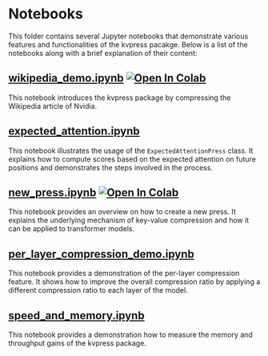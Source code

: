 # Notebooks

This folder contains several Jupyter notebooks that demonstrate various features and functionalities of the kvpress pacakge.
Below is a list of the notebooks along with a brief explanation of their content:

## [wikipedia_demo.ipynb](wikipedia_demo.ipynb) [![Open In Colab](https://colab.research.google.com/assets/colab-badge.svg)](https://colab.research.google.com/drive/1JNvaTKuuAHrl49dYB9-mdEH_y52Ib-NP?usp=drive_link)
This notebook introduces the kvpress package by compressing the Wikipedia article of Nvidia. 

## [expected_attention.ipynb](expected_attention.ipynb)
This notebook illustrates the usage of the `ExpectedAttentionPress` class. It explains how to compute scores based on the expected attention on future positions and demonstrates the steps involved in the process.

## [new_press.ipynb](new_press.ipynb) [![Open In Colab](https://colab.research.google.com/assets/colab-badge.svg)](https://colab.research.google.com/drive/1ld6u2OnVUpGryBGDdanjjDrf6j7TD0oA?usp=drive_link)
This notebook provides an overview on how to create a new press. It explains the underlying mechanism of key-value compression and how it can be applied to transformer models.

## [per_layer_compression_demo.ipynb](per_layer_compression_demo.ipynb)
This notebook provides a demonstration of the per-layer compression feature. It shows how to improve the overall compression ratio by applying a different compression ratio to each layer of the model.

## [speed_and_memory.ipynb](speed_and_memory.ipynb)
This notebook provides a demonstration how to measure the memory and throughput gains of the kvpress package.